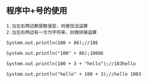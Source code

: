 ## 程序中+号的使用
	1.当左右两边都是数值型，则做加法运算
	2.当左右两边有一方为字符串，则做拼接运算
	
	System.out.println(100 + 86);//186
	
	System.out.println("100" + 86);10086
	
	System.out.println(100 + 3 + "hello");//103hello
	
	System.out.println("hello" + 100 + 3);//hello 1003